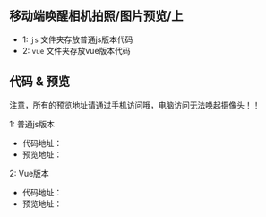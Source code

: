 ## 移动端唤醒相机拍照/图片预览/上

- 1: `js` 文件夹存放普通js版本代码
- 2: `vue` 文件夹存放vue版本代码

## 代码 & 预览

注意，所有的预览地址请通过手机访问哦，电脑访问无法唤起摄像头！！

1: 普通js版本

- 代码地址：[]()
- 预览地址：[]()

2: Vue版本

- 代码地址：[]()
- 预览地址：[]()



